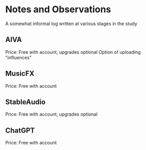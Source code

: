 <h1>Notes and Observations</h1>
<text>A somewhat informal log written at various stages in the study</text>
<h2>AIVA</h2>
<text>Price: Free with account, upgrades optional</text>
Option of uploading "influences"
<h2>MusicFX</h2>
Price: Free with account
<h2>StableAudio</h2>
Price: Free with account, upgrades optional
<h2>ChatGPT</h2>
Price: Free with account
